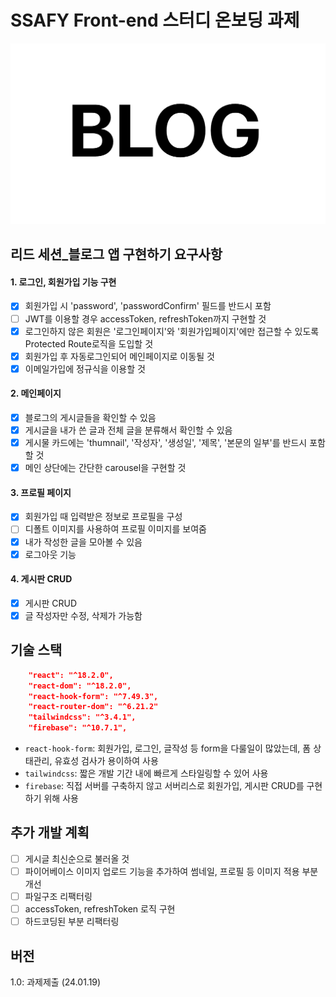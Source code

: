 # SSAFY Front-end 스터디 온보딩 과제

![blog-app](src/assets/defaultImg.png)

## 리드 세션\_블로그 앱 구현하기 요구사항

#### 1. 로그인, 회원가입 기능 구현

- [x] 회원가입 시 'password', 'passwordConfirm' 필드를 반드시 포함
- [ ] JWT를 이용할 경우 accessToken, refreshToken까지 구현할 것
- [x] 로그인하지 않은 회원은 '로그인페이지'와 '회원가입페이지'에만 접근할 수 있도록 Protected Route로직을 도입할 것
- [x] 회원가입 후 자동로그인되어 메인페이지로 이동될 것
- [x] 이메일가입에 정규식을 이용할 것

#### 2. 메인페이지

- [x] 블로그의 게시글들을 확인할 수 있음
- [x] 게시글을 내가 쓴 글과 전체 글을 분류해서 확인할 수 있음
- [x] 게시물 카드에는 'thumnail', '작성자', '생성일', '제목', '본문의 일부'를 반드시 포함할 것
- [x] 메인 상단에는 간단한 carousel을 구현할 것

#### 3. 프로필 페이지

- [x] 회원가입 때 입력받은 정보로 프로필을 구성
- [ ] 디폴트 이미지를 사용하여 프로필 이미지를 보여줌
- [x] 내가 작성한 글을 모아볼 수 있음
- [x] 로그아웃 기능

#### 4. 게시판 CRUD

- [x] 게시판 CRUD
- [x] 글 작성자만 수정, 삭제가 가능함

## 기술 스택

```json
    "react": "^18.2.0",
    "react-dom": "^18.2.0",
    "react-hook-form": "^7.49.3",
    "react-router-dom": "^6.21.2"
    "tailwindcss": "^3.4.1",
    "firebase": "^10.7.1",
```

- `react-hook-form`: 회원가입, 로그인, 글작성 등 form을 다룰일이 많았는데, 폼 상태관리, 유효성 검사가 용이하여 사용
- `tailwindcss`: 짧은 개발 기간 내에 빠르게 스타일링할 수 있어 사용
- `firebase`: 직접 서버를 구축하지 않고 서버리스로 회원가입, 게시판 CRUD를 구현하기 위해 사용

## 추가 개발 계획

- [ ] 게시글 최신순으로 불러올 것
- [ ] 파이어베이스 이미지 업로드 기능을 추가하여 썸네일, 프로필 등 이미지 적용 부분 개선
- [ ] 파일구조 리팩터링
- [ ] accessToken, refreshToken 로직 구현
- [ ] 하드코딩된 부분 리팩터링

## 버전

1.0: 과제제출 (24.01.19)
